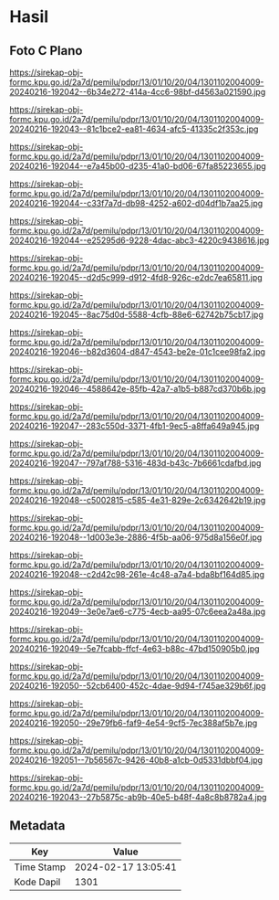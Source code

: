 # Hasil

## Foto C Plano

https://sirekap-obj-formc.kpu.go.id/2a7d/pemilu/pdpr/13/01/10/20/04/1301102004009-20240216-192042--6b34e272-414a-4cc6-98bf-d4563a021590.jpg

https://sirekap-obj-formc.kpu.go.id/2a7d/pemilu/pdpr/13/01/10/20/04/1301102004009-20240216-192043--81c1bce2-ea81-4634-afc5-41335c2f353c.jpg

https://sirekap-obj-formc.kpu.go.id/2a7d/pemilu/pdpr/13/01/10/20/04/1301102004009-20240216-192044--e7a45b00-d235-41a0-bd06-67fa85223655.jpg

https://sirekap-obj-formc.kpu.go.id/2a7d/pemilu/pdpr/13/01/10/20/04/1301102004009-20240216-192044--c33f7a7d-db98-4252-a602-d04df1b7aa25.jpg

https://sirekap-obj-formc.kpu.go.id/2a7d/pemilu/pdpr/13/01/10/20/04/1301102004009-20240216-192044--e25295d6-9228-4dac-abc3-4220c9438616.jpg

https://sirekap-obj-formc.kpu.go.id/2a7d/pemilu/pdpr/13/01/10/20/04/1301102004009-20240216-192045--d2d5c999-d912-4fd8-926c-e2dc7ea65811.jpg

https://sirekap-obj-formc.kpu.go.id/2a7d/pemilu/pdpr/13/01/10/20/04/1301102004009-20240216-192045--8ac75d0d-5588-4cfb-88e6-62742b75cb17.jpg

https://sirekap-obj-formc.kpu.go.id/2a7d/pemilu/pdpr/13/01/10/20/04/1301102004009-20240216-192046--b82d3604-d847-4543-be2e-01c1cee98fa2.jpg

https://sirekap-obj-formc.kpu.go.id/2a7d/pemilu/pdpr/13/01/10/20/04/1301102004009-20240216-192046--4588642e-85fb-42a7-a1b5-b887cd370b6b.jpg

https://sirekap-obj-formc.kpu.go.id/2a7d/pemilu/pdpr/13/01/10/20/04/1301102004009-20240216-192047--283c550d-3371-4fb1-9ec5-a8ffa649a945.jpg

https://sirekap-obj-formc.kpu.go.id/2a7d/pemilu/pdpr/13/01/10/20/04/1301102004009-20240216-192047--797af788-5316-483d-b43c-7b6661cdafbd.jpg

https://sirekap-obj-formc.kpu.go.id/2a7d/pemilu/pdpr/13/01/10/20/04/1301102004009-20240216-192048--c5002815-c585-4e31-829e-2c6342642b19.jpg

https://sirekap-obj-formc.kpu.go.id/2a7d/pemilu/pdpr/13/01/10/20/04/1301102004009-20240216-192048--1d003e3e-2886-4f5b-aa06-975d8a156e0f.jpg

https://sirekap-obj-formc.kpu.go.id/2a7d/pemilu/pdpr/13/01/10/20/04/1301102004009-20240216-192048--c2d42c98-261e-4c48-a7a4-bda8bf164d85.jpg

https://sirekap-obj-formc.kpu.go.id/2a7d/pemilu/pdpr/13/01/10/20/04/1301102004009-20240216-192049--3e0e7ae6-c775-4ecb-aa95-07c6eea2a48a.jpg

https://sirekap-obj-formc.kpu.go.id/2a7d/pemilu/pdpr/13/01/10/20/04/1301102004009-20240216-192049--5e7fcabb-ffcf-4e63-b88c-47bd150905b0.jpg

https://sirekap-obj-formc.kpu.go.id/2a7d/pemilu/pdpr/13/01/10/20/04/1301102004009-20240216-192050--52cb6400-452c-4dae-9d94-f745ae329b6f.jpg

https://sirekap-obj-formc.kpu.go.id/2a7d/pemilu/pdpr/13/01/10/20/04/1301102004009-20240216-192050--29e79fb6-faf9-4e54-9cf5-7ec388af5b7e.jpg

https://sirekap-obj-formc.kpu.go.id/2a7d/pemilu/pdpr/13/01/10/20/04/1301102004009-20240216-192051--7b56567c-9426-40b8-a1cb-0d5331dbbf04.jpg

https://sirekap-obj-formc.kpu.go.id/2a7d/pemilu/pdpr/13/01/10/20/04/1301102004009-20240216-192043--27b5875c-ab9b-40e5-b48f-4a8c8b8782a4.jpg


## Metadata

| Key        | Value               |
| ---------- | ------------------- |
| Time Stamp | 2024-02-17 13:05:41 |
| Kode Dapil | 1301                |



